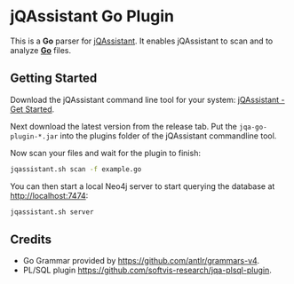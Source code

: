 # jQAssistant Go Plugin

This is a **Go** parser for [jQAssistant](https://jqassistant.org/). 
It enables jQAssistant to scan and to analyze **[Go](https://golang.org/)** files.

## Getting Started

Download the jQAssistant command line tool for your system: [jQAssistant - Get Started](https://jqassistant.org/get-started/).

Next download the latest version from the release tab. Put the `jqa-go-plugin-*.jar` into the plugins 
folder of the jQAssistant commandline tool.

Now scan your files and wait for the plugin to finish:

```bash
jqassistant.sh scan -f example.go
```

You can then start a local Neo4j server to start querying the database at [http://localhost:7474](http://localhost:7474):

```bash
jqassistant.sh server
```

## Credits
- Go Grammar provided by https://github.com/antlr/grammars-v4.
- PL/SQL plugin https://github.com/softvis-research/jqa-plsql-plugin.